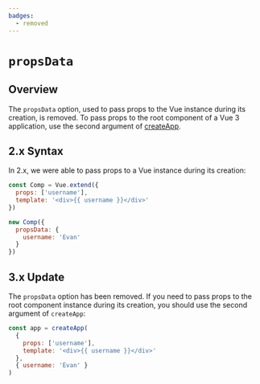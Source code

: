 ```yaml
---
badges:
  - removed
---
```


# `propsData` <MigrationBadges :badges="$frontmatter.badges" />

## Overview

The `propsData` option, used to pass props to the Vue instance during its creation, is removed. To pass props to the root component of a Vue 3 application, use the second argument of [createApp](https://vuejs.org/api/application.html#createapp).

## 2.x Syntax

In 2.x, we were able to pass props to a Vue instance during its creation:

```js
const Comp = Vue.extend({
  props: ['username'],
  template: '<div>{{ username }}</div>'
})

new Comp({
  propsData: {
    username: 'Evan'
  }
})
```

## 3.x Update

The `propsData` option has been removed. If you need to pass props to the root component instance during its creation, you should use the second argument of `createApp`:

```js
const app = createApp(
  {
    props: ['username'],
    template: '<div>{{ username }}</div>'
  },
  { username: 'Evan' }
)
```
